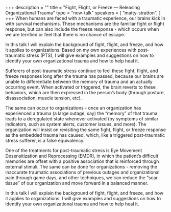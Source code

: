 +++
description = ""
title = "Fight, Flight, or Freeze — Releasing Organizational Trauma"
type = "new-talk"
speakers = [
        "matty-stratton",
]
+++
When humans are faced with a traumatic experience, our brains kick in with survival mechanisms. These mechanisms are the familiar fight or flight response, but can also include the freeze response - which occurs when we are terrified or feel that there is no chance of escape.

In this talk I will explain the background of fight, flight, and freeze, and how it applies to organizations. Based on my own experiences with post-traumatic stress (PTS), I will give examples and suggestions on how to identify your own organizational trauma and how to help heal it.

Sufferers of post-traumatic stress continue to feel these fight, flight, and freeze responses long after the trauma has passed, because our brains are unable to differentiate between the memory of trauma and an actually occurring event. When activated or triggered, the brain reverts to these behaviors, which are then expressed in the person’s body (through posture, disassociation, muscle tension, etc).

The same can occur to organizations - once an organization has experienced a trauma (a large outage, say) the “memory” of that trauma leads to a deregulated state whenever activated (by symptoms of similar indicators, such as system alerts, customer issues, and more). The organization will insist on revisiting the same fight, flight, or freeze response as the embedded trauma has caused, which, like a triggered post-traumatic stress sufferer, is a false equivalency.

One of the treatments for post-traumatic stress is Eye Movement Desensitization and Reprocessing (EMDR), in which the patient’s difficult memories are offset with a positive association that is reinforced through external stimuli. The same can be done for organizations - removing the inaccurate traumatic associations of previous outages and organizational pain through game days, and other techniques, we can reduce the “scar tissue” of our organization and move forward in a balanced manner.

In this talk I will explain the background of fight, flight, and freeze, and how it applies to organizations. I will give examples and suggestions on how to identify your own organizational trauma and how to help heal it.
